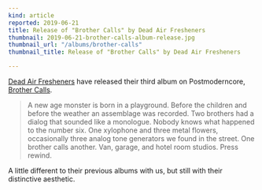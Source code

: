 ```yaml
---
kind: article
reported: 2019-06-21
title: Release of "Brother Calls" by Dead Air Fresheners
thumbnail: 2019-06-21-brother-calls-album-release.jpg
thumbnail_url: "/albums/brother-calls"
thumbnail_title: Release of "Brother Calls" by Dead Air Fresheners

---
```

[Dead Air Fresheners](/artists/dead-air-fresheners) have released their third album on Postmoderncore, [Brother Calls](/albums/brother-calls).

>A new age monster is born in a playground. Before the children and before the weather an assemblage was recorded. Two brothers had a dialog that sounded like a monologue. Nobody knows what happened to the number six. One xylophone and three metal flowers, occasionally three analog tone generators we found in the street. One brother calls another. Van, garage, and hotel room studios. Press rewind.

A little different to their previous albums with us, but still with their distinctive aesthetic.